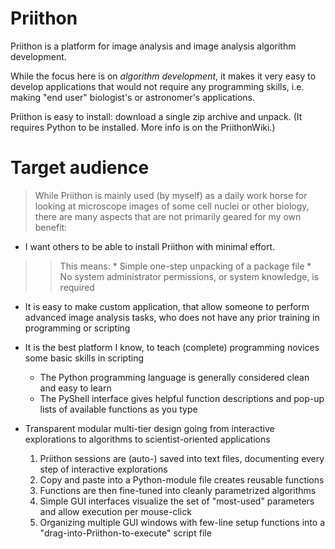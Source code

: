 # Priithon #
Priithon is a platform for image analysis and image analysis algorithm development.

While the focus here is on _algorithm development_, it makes it very easy to develop applications that would not require any programming skills, i.e. making "end user" biologist's or astronomer's applications.

Priithon is easy to install: download a single zip archive and unpack.
(It requires Python to be installed. More info is on the PriithonWiki.)

# Target audience #

> While Priithon is mainly used (by myself) as a daily work horse for looking at microscope images of some cell nuclei or other biology, there are many aspects that are not primarily geared for my own benefit:
  * I want others to be able to install Priithon with minimal effort.
> > This means:
      * Simple one-step unpacking of a package file
      * No system administrator permissions, or system knowledge, is required

  * It is easy to make custom application, that allow someone to perform advanced image analysis tasks, who does not have any prior training in programming or scripting

  * It is the best platform I know, to teach (complete) programming novices some basic skills in scripting
    * The Python programming language is generally considered clean and easy to learn
    * The PyShell interface gives helpful function descriptions and pop-up lists of available functions as you type

  * Transparent modular multi-tier design going from interactive explorations to algorithms to scientist-oriented applications
    1. Priithon sessions are (auto-) saved into text files, documenting every step of interactive explorations
    1. Copy and paste into a Python-module file creates reusable functions
    1. Functions are then fine-tuned into cleanly parametrized algorithms
    1. Simple GUI interfaces visualize the set of "most-used" parameters and allow execution per mouse-click
    1. Organizing multiple GUI windows with few-line setup functions into a "drag-into-Priithon-to-execute" script file